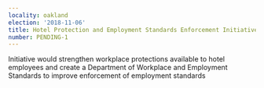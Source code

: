```yaml
---
locality: oakland
election: '2018-11-06'
title: Hotel Protection and Employment Standards Enforcement Initiative
number: PENDING-1
---
```

Initiative would strengthen workplace protections available to hotel employees and create a Department of Workplace and Employment Standards to improve enforcement of employment standards
